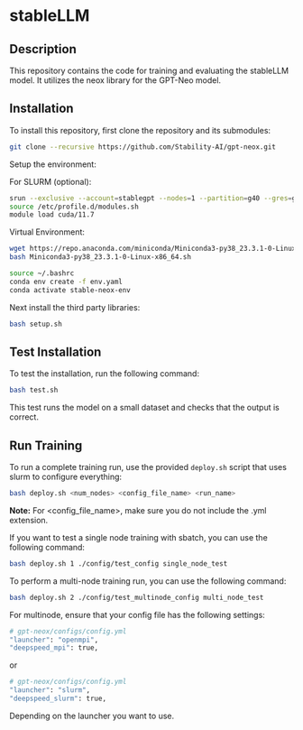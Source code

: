 # stableLLM

## Description

This repository contains the code for training and evaluating the stableLLM model. It utilizes the neox library for the GPT-Neo model.

## Installation

To install this repository, first clone the repository and its submodules:

```bash
git clone --recursive https://github.com/Stability-AI/gpt-neox.git
```

Setup the environment:

For SLURM (optional):
```bash
srun --exclusive --account=stablegpt --nodes=1 --partition=g40 --gres=gpu:1 --pty bash -i
source /etc/profile.d/modules.sh
module load cuda/11.7
```

Virtual Environment:

```bash
wget https://repo.anaconda.com/miniconda/Miniconda3-py38_23.3.1-0-Linux-x86_64.sh
bash Miniconda3-py38_23.3.1-0-Linux-x86_64.sh
```
    
```bash
source ~/.bashrc
conda env create -f env.yaml
conda activate stable-neox-env
```

Next install the third party libraries:

```bash
bash setup.sh
```

## Test Installation

To test the installation, run the following command:

```bash
bash test.sh
```

This test runs the model on a small dataset and checks that the output is correct.

## Run Training

To run a complete training run, use the provided `deploy.sh` script that uses slurm to configure everything:

```bash
bash deploy.sh <num_nodes> <config_file_name> <run_name>
```

**Note:** For <config_file_name>, make sure you do not include the .yml extension.

If you want to test a single node training with sbatch, you can use the following command:

```bash
bash deploy.sh 1 ./config/test_config single_node_test
```

To perform a multi-node training run, you can use the following command:

```bash
bash deploy.sh 2 ./config/test_multinode_config multi_node_test
```

For multinode, ensure that your config file has the following settings:

```bash
# gpt-neox/configs/config.yml
"launcher": "openmpi",
"deepspeed_mpi": true,
```

or

```bash
# gpt-neox/configs/config.yml
"launcher": "slurm",
"deepspeed_slurm": true,
```

Depending on the launcher you want to use.
